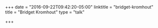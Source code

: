 +++
date = "2016-09-22T09:42:20-05:00"
linktitle = "bridget-kromhout"
title = "Bridget Kromhout"
type = "talk"

+++

